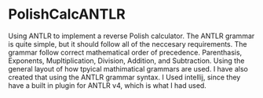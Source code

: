 # PolishCalcANTLR
Using ANTLR to implement a reverse Polish calculator.
The ANTLR grammar is quite simple, but it should follow all of the neccesary requirements. The grammar follow correct mathematical order of precedence. Parenthasis, Exponents, Mupltiplication, Division, Addition, and Subtraction.
Using the general layout of how tpyical mathimatical grammars are used. I have also created that using the ANTLR grammar syntax.
I Used intellij, since they have a built in plugin for ANTLR v4, which is what I had used.
